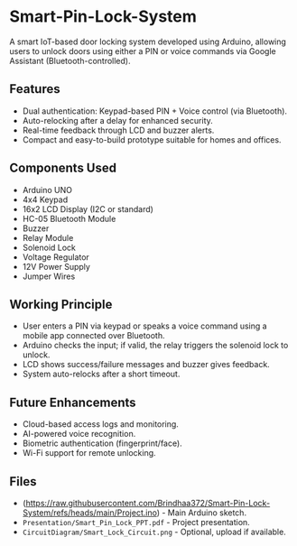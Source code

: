 # Smart-Pin-Lock-System 

A smart IoT-based door locking system developed using Arduino, allowing users to unlock doors using either a PIN or voice commands via Google Assistant (Bluetooth-controlled).

##  Features
- Dual authentication: Keypad-based PIN + Voice control (via Bluetooth).
- Auto-relocking after a delay for enhanced security.
- Real-time feedback through LCD and buzzer alerts.
- Compact and easy-to-build prototype suitable for homes and offices.

## Components Used
- Arduino UNO
- 4x4 Keypad
- 16x2 LCD Display (I2C or standard)
- HC-05 Bluetooth Module
- Buzzer
- Relay Module
- Solenoid Lock
- Voltage Regulator
- 12V Power Supply
- Jumper Wires

##  Working Principle
- User enters a PIN via keypad or speaks a voice command using a mobile app connected over Bluetooth.
- Arduino checks the input; if valid, the relay triggers the solenoid lock to unlock.
- LCD shows success/failure messages and buzzer gives feedback.
- System auto-relocks after a short timeout.

## Future Enhancements
- Cloud-based access logs and monitoring.
- AI-powered voice recognition.
- Biometric authentication (fingerprint/face).
- Wi-Fi support for remote unlocking.

## Files
- (https://raw.githubusercontent.com/Brindhaa372/Smart-Pin-Lock-System/refs/heads/main/Project.ino) - Main Arduino sketch.
- `Presentation/Smart_Pin_Lock_PPT.pdf` - Project presentation.
- `CircuitDiagram/Smart_Lock_Circuit.png` - Optional, upload if available.



